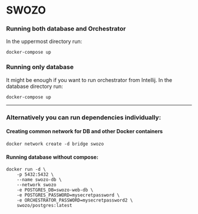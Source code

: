 # SWOZO

### Running both database and Orchestrator

In the uppermost directory run:

```shell
docker-compose up
```

### Running only database

It might be enough if you want to run orchestrator from Intellij. In the database directory run:

```shell
docker-compose up
```

---

### Alternatively you can run dependencies individually:

#### Creating common network for DB and other Docker containers

```shell
docker network create -d bridge swozo
```

#### Running database without compose:

```shell
docker run -d \
    -p 5432:5432 \
    --name swozo-db \
    --network swozo
    -e POSTGRES_DB=swozo-web-db \
    -e POSTGRES_PASSWORD=mysecretpassword \
    -e ORCHESTRATOR_PASSWORD=mysecretpassword2 \
    swozo/postgres:latest
    

```
